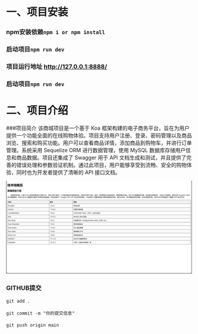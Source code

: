 # 一、项目安装

### npm安装依赖`npm i or npm install `
### 启动项目`npm run dev`
### 项目运行地址 http://127.0.0.1:8888/
### 启动项目`npm run dev`

# 二、项目介绍
###项目简介
该商城项目是一个基于 Koa 框架构建的电子商务平台，旨在为用户提供一个功能全面的在线购物体验。项目支持用户注册、登录、密码管理以及商品浏览、搜索和购买功能。用户可以查看商品详情，添加商品到购物车，并进行订单管理。系统采用 Sequelize ORM 进行数据管理，使用 MySQL 数据库存储用户信息和商品数据。项目还集成了 Swagger 用于 API 文档生成和测试，并且提供了完善的错误处理和参数验证机制。通过此项目，用户能够享受到流畅、安全的购物体验，同时也为开发者提供了清晰的 API 接口文档。

![项目图片](https://github.com/1542608903/store-server-node/blob/main/Snipaste_2024-09-16_22-02-21.png)


### GITHUB提交
```git
git add .

git commit -m "你的提交信息"

git push origin main
